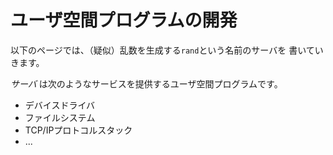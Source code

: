 # ユーザ空間プログラムの開発

以下のページでは、（疑似）乱数を生成する`rand`という名前のサーバを
書いていきます。

*サーバ* は次のようなサービスを提供するユーザ空間プログラムです。

- デバイスドライバ
- ファイルシステム
- TCP/IPプロトコルスタック
- ...
